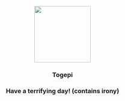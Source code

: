 <p align="center">
    <img src="https://raw.githubusercontent.com/PokeAPI/sprites/master/sprites/pokemon/175.png" width="150" height="150">
</p>
<h3 align="center"> <b>Togepi</b></h3>
<h3 align="center">Have a terrifying day! (contains irony)</h3>
